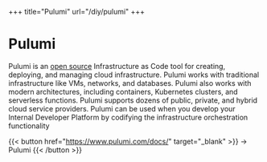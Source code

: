 +++
title="Pulumi"
url="/diy/pulumi"
+++

# Pulumi

Pulumi is an [open source](https://github.com/pulumi/pulumi) Infrastructure as Code tool for creating, deploying, and managing cloud infrastructure. Pulumi works with traditional infrastructure like VMs, networks, and databases. Pulumi also works with modern architectures, including containers, Kubernetes clusters, and serverless functions. Pulumi supports dozens of public, private, and hybrid cloud service providers. Pulumi can be used when you develop your Internal Developer Platform by codifying the infrastructure orchestration functionality

{{< button href="https://www.pulumi.com/docs/" target="_blank" >}}
-> Pulumi
{{< /button >}}  
